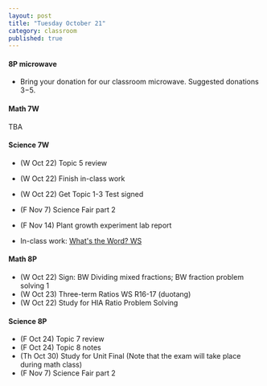 ```yaml
---
layout: post
title: "Tuesday October 21"
category: classroom
published: true
---
```


#### 8P microwave
* Bring your donation for our classroom microwave. Suggested donations $3-$5.

#### Math 7W
TBA

#### Science 7W
* (W Oct 22) Topic 5 review
* (W Oct 22) Finish in-class work
* (W Oct 22) Get Topic 1-3 Test signed
* (F Nov 7) Science Fair part 2
* (F Nov 14) Plant growth experiment lab report

* In-class work: [What's the Word? WS](https://www.dropbox.com/s/vhvt9ij33bqg2ag/What%27s%20the%20Word.pdf?dl=0)

#### Math 8P
* (W Oct 22) Sign: BW Dividing mixed fractions; BW fraction problem solving 1
* (W Oct 23) Three-term Ratios WS R16-17 (duotang)
* (W Oct 22) Study for HIA Ratio Problem Solving

#### Science 8P
* (F Oct 24) Topic 7 review
* (F Oct 24) Topic 8 notes
* (Th Oct 30) Study for Unit Final (Note that the exam will take place during math class)
* (F Nov 7) Science Fair part 2


